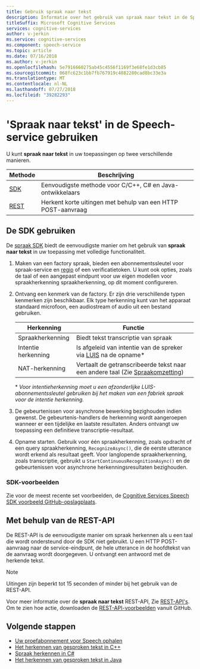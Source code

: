 ```yaml
---
title: Gebruik spraak naar tekst
description: Informatie over het gebruik van spraak naar tekst in de Speech-service
titleSuffix: Microsoft Cognitive Services
services: cognitive-services
author: v-jerkin
ms.service: cognitive-services
ms.component: speech-service
ms.topic: article
ms.date: 07/16/2018
ms.author: v-jerkin
ms.openlocfilehash: 5e7916660275ab45c4556f1169f3e68fe1d3cb85
ms.sourcegitcommit: 068fc623c1bb7fb767919c4882280cad8bc33e3a
ms.translationtype: MT
ms.contentlocale: nl-NL
ms.lasthandoff: 07/27/2018
ms.locfileid: "39282293"
---
```

# <a name="use-speech-to-text-in-the-speech-service"></a>'Spraak naar tekst' in de Speech-service gebruiken

U kunt **spraak naar tekst** in uw toepassingen op twee verschillende manieren.

| Methode | Beschrijving |
|-|-|
| [SDK](speech-sdk.md) | Eenvoudigste methode voor C/C++, C# en Java-ontwikkelaars |
| [REST](rest-apis.md) | Herkent korte uitingen met behulp van een HTTP POST-aanvraag | 

## <a name="using-the-sdk"></a>De SDK gebruiken

De [spraak SDK](speech-sdk.md) biedt de eenvoudigste manier om het gebruik van **spraak naar tekst** in uw toepassing met volledige functionaliteit.

1. Maken van een factory spraak, bieden een abonnementssleutel voor spraak-service en [regio](regions.md) of een verificatietoken. U kunt ook opties, zoals de taal of een aangepast eindpunt voor uw eigen modellen voor spraakherkenning spraakherkenning, op dit moment configureren.

2. Ontvang een kenmerk van de factory. Er zijn drie verschillende typen kenmerken zijn beschikbaar. Elk type herkenning kunt van het apparaat standaard microfoon, een audiostream of audio uit een bestand gebruiken.

    Herkenning | Functie
    -|-
    Spraakherkenning|Biedt tekst transcriptie van spraak
    Intentie herkenning|Is afgeleid van intentie van de spreker via [LUIS](https://docs.microsoft.com/azure/cognitive-services/luis/) na de opname\*
    NAT-herkenning|Vertaalt de getranscribeerde tekst naar een andere taal (Zie [Spraakomzetting](how-to-translate-speech.md))

    \* *Voor intentieherkenning moet u een afzonderlijke LUIS-abonnementssleutel gebruiken bij het maken van een fabriek spraak voor de intentie herkenning.*
    
4. De gebeurtenissen voor asynchrone bewerking bezighouden indien gewenst. De gebeurtenis-handlers de herkenning wordt aangeroepen wanneer er een tijdelijke en laatste resultaten. Anders ontvangt uw toepassing een definitieve transcriptie-resultaat.

5. Opname starten.
   Gebruik voor één spraakherkenning, zoals opdracht of een query spraakherkenning, `RecognizeAsync()`, die de eerste utterance wordt erkend als resultaat geeft.
   Voor langlopende spraakherkenning, zoals transcriptie, gebruikt u `StartContinuousRecognitionAsync()` en de gebeurtenissen voor asynchrone herkenningsresultaten bezighouden.

### <a name="sdk-samples"></a>SDK-voorbeelden

Zie voor de meest recente set voorbeelden, de [Cognitive Services Speech SDK voorbeeld GitHub-opslagplaats](https://aka.ms/csspeech/samples).

## <a name="using-the-rest-api"></a>Met behulp van de REST-API

De REST-API is de eenvoudigste manier om spraak herkennen als u een taal die wordt ondersteund door de SDK niet gebruikt. U een HTTP POST-aanvraag naar de service-eindpunt, de hele utterance in de hoofdtekst van de aanvraag wordt doorgegeven. U ontvangt een antwoord met de herkende tekst.

> [!NOTE]
> Uitingen zijn beperkt tot 15 seconden of minder bij het gebruik van de REST-API.

Voor meer informatie over de **spraak naar tekst** REST-API, Zie [REST-API's](rest-apis.md#speech-to-text). Om te zien hoe actie, downloaden de [REST-API-voorbeelden](https://github.com/Azure-Samples/SpeechToText-REST) vanuit GitHub.

## <a name="next-steps"></a>Volgende stappen

- [Uw proefabonnement voor Speech ophalen](https://azure.microsoft.com/try/cognitive-services/)
- [Het herkennen van gesproken tekst in C++](quickstart-cpp-windows.md)
- [Spraak herkennen in C#](quickstart-csharp-dotnet-windows.md)
- [Het herkennen van gesproken tekst in Java](quickstart-java-android.md)
